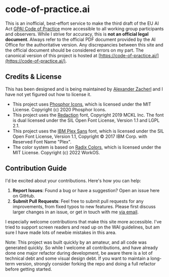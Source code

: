 # code-of-practice.ai

This is an inofficial, best-effort service to make the third draft of the EU AI Act [GPAI Code of Practice](https://digital-strategy.ec.europa.eu/en/policies/ai-code-practice) more accessible to all working group participants and observers. While I strive for accuracy, this is **not an official legal document**. Always refer to the official PDF document provided by the AI Office for the authoritative version. Any discrepancies between this site and the official document should be considered errors on my part. The canonical version of this project is hosted at [https://code-of-practice.ai/](https://code-of-practice.ai/).

## Credits & License

This has been designed and is being maintained by [Alexander Zacherl](https://alexanderzacherl.co.uk/) and I have not yet figured out how to license it.

- This project uses [Phosphor Icons](https://phosphoricons.com/), which is licensed under the MIT License. Copyright (c) 2020 Phosphor Icons.
- This project uses the [Redaction](https://www.redaction.us/) font, Copyright 2019 MCKL Inc. The font is dual licensed under the SIL Open Font License, Version 1.1 and LGPL 2.1.
- This project uses the [IBM Plex Sans](https://fonts.google.com/specimen/IBM+Plex+Sans) font, which is licensed under the SIL Open Font License, Version 1.1, Copyright © 2017 IBM Corp. with Reserved Font Name "Plex".
- The color system is based on [Radix Colors](https://www.radix-ui.com/colors), which is licensed under the MIT License. Copyright (c) 2022 WorkOS.

## Contribution Guide

I'd be excited about your contributions. Here's how you can help:

1. **Report Issues**: Found a bug or have a suggestion? Open an issue here on GitHub.
2. **Submit Pull Requests**: Feel free to submit pull requests for any improvements, from fixed typos to new features. Please first discuss larger changes in an issue, or get in touch with me [via email](mailto:alexander.zacherl@googlemail.com).

I especially welcome contributions that make this site more accessible. I've tried to support screen readers and read up on the WAI guidelines, but am sure I have made lots of newbie mistakes in this area.

Note: This project was built quickly by an amateur, and all code was generated quickly. So while I welcome all contributions, and have already done one major refactor during development, be aware there is a lot of technical debt and some visual design debt. If you want to maintain a long-term version, strongly consider forking the repo and doing a full refactor before getting started.
